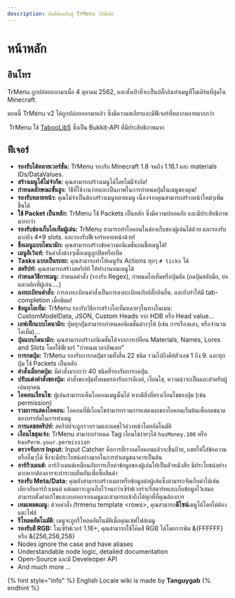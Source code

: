 ```yaml
---
description: ยินดีต้อนรับสู่ TrMenu วิกิพีเดีย
---
```


# หน้าหลัก

## อินโทร

TrMenu ถูกปล่อยออกมาเมื่อ 4 ตุลาคม 2562, และตั้งเป้าที่จะเป็นปลั๊กอินทำเมนูที่โมเดิร์นที่สุดใน Minecraft.

ตอนนี้ TrMenu v2 ได้ถูกปล่อยออกมาแล้ว ซึ่งมีความสเถียรและมีฟีเจอร์ที่หลากหลายมากกว่า

​ TrMenu ใช้ [TabooLib5](https://github.com/TabooLib) ซึ่งเป็น Bukkit-API ที่มีประสิทธิภาพมาก

## ฟีเจอร์

* **รองรับได้หลายเวอร์ชั่น:** TrMenu รองรับ Minecraft 1.8 จนถึง 1.16.1 และ materials IDs/DataValues.
* **สร้างเมนูได้ไม่จำกัด:** คุณสามารถสร้างเมนูได้โดยไม่มีจำกัด!
* **กำหนดลักษณะขั้นสูง:** วิธีที่ใช้งานง่ายและเป็นภาพในการกำหนดปุ่มในเมนูของคุณ!
* **รองรับหลายหน้า:** คุณไม่จำเป็นต้องสร้างเมนูหลายเมนู เนื่องจากคุณสามารถสร้างหน้าใหม่ๆเพิ่มขึ้นได้
* **ใช้ Packet เป็นหลัก:** TrMenu ใช้ Packets เป็นหลัก ซึ่งมีความปลอดภัย และมีประสิทธิภาพมากกว่า
* **รองรับช่องเก็บไอเท็มผู้เล่น:** TrMenu สามารถทำไอคอนในช่องเก็บของผู้เล่นได้ด้วย และรองรับมากถึง 4\*9 slots. และรองรับฟีเจอร์หลายหน้าด้วย!
* **ชื่อเมนูแบบไดนามิก:** คุณสามารถสร้างข้อความอนิเมชั่นบนชื่อเมนูได้!
* **เมนูอีเว้นท์:** รันคำสั่งต่างๆเมื่อเมนูถูกปิดหรือเปิด
* **Tasks แบบเป็นระยะ:** คุณสามารถทำให้เมนูรัน Actions ทุกๆ `# ticks` ได้
* **สคริปท์:** คุณสามารถสร้างสคริปท์ ให้ทำงานบนเมนูได้
* **กำหนดวิธีการเมนู:** กำหนดคำสั่ง \(รองรับ Regex\), กำหนดไอเท็มหรือปุ่มลัด \(กดปุ่มสลับมือ, ย่อและคลิกที่ผู้เล่น....\)
* **ลงทะเบียนคำสั่ง:** การลงทะเบียนคำสั่งเป็นการลงทะเบียนกับปลั๊กอินอื่น. และยังทำให้มี tab-completion เมื่อพิมค!
* **ข้อมูลไอเท็ม:** TrMenu รองรับวิธีการสร้างไอเท็มหลายๆในทางในเมน: CustomModelData, JSON, Custom Heads จาก HDB หรือ Head value...
* **เอฟเฟ็กแบบไดนามิก:** ปุ่มทุกปุ่มสามารถกำหนดอนิเมชั่นต่างๆได้ \(เช่น การเรืองแสง, หรือจำนวนไอเท็ม\)... 
* **ปุ่มแบบไดนามิก:** คุณสามารถสร้างอนิเมชั่นได้จากการเปลี่ยน Materials, Names, Lores and Slots โดยใช้ฟีเจอร์ "กำหนดเวลาอัพเดท"
* **การกดปุ่ม:** TrMenu รองรับการกดปุ่มรวมทั้งสิ้น 22 ชนิด รวมไปถึงคีย์ตัวเลข 1 ถึง 9. และทุกปุ่ม ใช้ Packets เป็นหลัก
* **คำสั่งเมื่อกดปุ่ม:** มีคำสั่งมากกว่า 40 ชนิดที่รองรับการกดปุ่ม.
* **ปรับแต่งคำสั่งของปุ่ม:** คำสั่งของปุ่มทั้งหมดรองรับการดีเลย์, เงื่อนไข, ความน่าจะเป็นและสำหรับผู้เล่นทุกคน
* **ไอคอนเงื่อนไข:** ผู้เล่นสามารถเห็นไอคอนเมนูนั้นได้ หากมีสิ่งที่ตรงเงื่อนไขของปุ่ม \(เช่น permission\)
* **รวมการแสดงไอคอน:** ไอคอนที่มีเงื่อนไขสามารถรวมการแสดงผลของไอคอนเริ่มต้นเพื่อลดขนาดของบรรทัดในการทำเมนู
* **การแคชสคริปท์:** สคริปต์จะถูกรวบรวมและแคชไว้ล่วงหน้าโดยอัตโนมัติ
* **เงื่อนไขสุดเจ๋ง:** TrMenu สามารถกำหนด Tag เงื่อนไขง่ายๆได้ `hasMoney.100` หรือ `hasPerm.your.permission`
* **ตรวจจับการ Input:** Input Catcher คือการที่เรากดไอคอนแล้วจะขึ้นป้าย, แชทให้ใส่ข้อความ หรืออื่นๆได้ ซึ่งจะมีประโยชน์อย่างมากในการทำเมนูธนาคารเป็นต้น
* **อาร์กิวเมนต์:** อาร์กิวเมนต์เหมือนกับการเก็บค่าข้อมูลของผู้เล่นให้เป็นตัวหนังสือ มีประโยชน์อย่างมากหากต้องการจะทำระบบยืนยันเพื่อซื้อสินค้า
* **รองรับ Meta/Data:** คุณยังสามารถสร้างเมตาหรือข้อมูลต่อผู้เล่นซึ่งสามารถจัดเก็บค่าได้เช่นเดียวกับอาร์กิวเมนต์ แต่เมตาจะถูกเก็บไว้จนกว่าเซิร์ฟเวอร์จะรีสตาร์ทและเก็บข้อมูลไว้เสมอ สามารถตั้งค่าแก้ไขและลบออกจากเมนูและสามารถเข้าถึงได้ทุกที่ที่คุณต้องการ
* **เทมเพลตเมนู:** ด้วยคำสั่ง /trmenu template &lt;rows&gt;, คุณสามารถ**ดีไซน์**เมนูได้โดยไม่ต้องแตะไฟล์
* **รีโหลดอัตโนมัติ:** เมนูจะถูกรีโหลดอัตโนมัติเมื่อคุณเซฟไฟล์เมนู 
* **รองรับสี RGB:** ในเซิร์ฟเวอร์ 1.16+, คุณสามารถใช้โค๊ดสี RGB ได้โดยการพิม &{FFFFFF} หรือ &{256,256,256}
* Nodes ignore the case and have aliases
* Understandable node logic, detailed documentation 
* Open-Source และมี Develeoper API
* And much more ...

{% hint style="info" %}
English Locale wiki is made by **Tanguygab**
{% endhint %}

